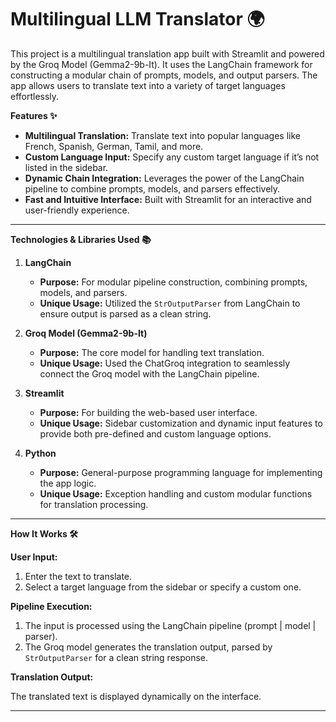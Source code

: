# Multilingual LLM Translator 🌍

This project is a multilingual translation app built with Streamlit and powered by the Groq Model (Gemma2-9b-It). It uses the LangChain framework for constructing a modular chain of prompts, models, and output parsers. The app allows users to translate text into a variety of target languages effortlessly.

**Features ✨**

* **Multilingual Translation:** Translate text into popular languages like French, Spanish, German, Tamil, and more.
* **Custom Language Input:** Specify any custom target language if it’s not listed in the sidebar.
* **Dynamic Chain Integration:** Leverages the power of the LangChain pipeline to combine prompts, models, and parsers effectively.
* **Fast and Intuitive Interface:** Built with Streamlit for an interactive and user-friendly experience.

---

**Technologies & Libraries Used 📚**

1. **LangChain**
    * **Purpose:** For modular pipeline construction, combining prompts, models, and parsers.
    * **Unique Usage:** Utilized the `StrOutputParser` from LangChain to ensure output is parsed as a clean string. 

2. **Groq Model (Gemma2-9b-It)**
    * **Purpose:** The core model for handling text translation.
    * **Unique Usage:** Used the ChatGroq integration to seamlessly connect the Groq model with the LangChain pipeline.

3. **Streamlit**
    * **Purpose:** For building the web-based user interface.
    * **Unique Usage:** Sidebar customization and dynamic input features to provide both pre-defined and custom language options.

4. **Python**
    * **Purpose:** General-purpose programming language for implementing the app logic.
    * **Unique Usage:** Exception handling and custom modular functions for translation processing.
  
---

**How It Works 🛠️**

**User Input:**

1. Enter the text to translate.
2. Select a target language from the sidebar or specify a custom one.

**Pipeline Execution:**

1. The input is processed using the LangChain pipeline (prompt | model | parser).
2. The Groq model generates the translation output, parsed by `StrOutputParser` for a clean string response.

**Translation Output:**

The translated text is displayed dynamically on the interface.

---

